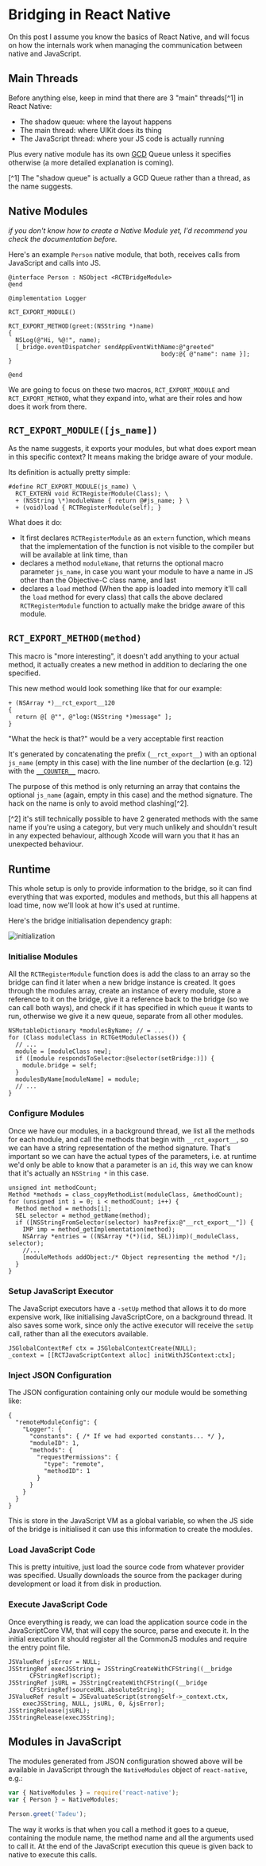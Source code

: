 Bridging in React Native
========================

On this post I assume you know the basics of React Native, and will focus on how the internals work when managing the communication between native and JavaScript.

Main Threads
------------

Before anything else, keep in mind that there are 3 "main" threads[^1] in React Native:

- The shadow queue: where the layout happens
- The main thread: where UIKit does its thing
- The JavaScript thread: where your JS code is actually running

Plus every native module has its own [GCD](https://developer.apple.com/library/ios/documentation/General/Conceptual/ConcurrencyProgrammingGuide/OperationQueues/OperationQueues.html) Queue unless it specifies otherwise (a more detailed explanation is coming).

[^1] The "shadow queue" is actually a GCD Queue rather than a thread, as the name suggests.

Native Modules
--------------

_if you don't know how to create a Native Module yet, I'd recommend you check the documentation before._

Here's an example `Person` native module, that both, receives calls from JavaScript and calls into JS.

```objc
@interface Person : NSObject <RCTBridgeModule>
@end

@implementation Logger

RCT_EXPORT_MODULE()

RCT_EXPORT_METHOD(greet:(NSString *)name)
{
  NSLog(@"Hi, %@!", name);
  [_bridge.eventDispatcher sendAppEventWithName:@"greeted"
                                           body:@{ @"name": name }];
}

@end
```

We are going to focus on these two macros, `RCT_EXPORT_MODULE` and `RCT_EXPORT_METHOD`, what they expand into, what are their roles and how does it work from there.

`RCT_EXPORT_MODULE([js_name])`
------------------------------

As the name suggests, it exports your modules, but what does export mean in this specific context? It means making the bridge aware of your module.

Its definition is actually pretty simple:

```objc
#define RCT_EXPORT_MODULE(js_name) \
  RCT_EXTERN void RCTRegisterModule(Class); \
  + (NSString \*)moduleName { return @#js_name; } \
  + (void)load { RCTRegisterModule(self); }
```

What does it do:

- It first declares `RCTRegisterModule` as an `extern` function, which means that the implementation of the function is not visible to the compiler but will be available at link time, than
- declares a method `moduleName`, that returns the optional macro parameter `js_name`, in case you want your module to have a name in JS other than the Objective-C class name, and last
- declares a `load` method (When the app is loaded into memory it'll call the `load` method for every class) that calls the above declared `RCTRegisterModule` function to actually make the bridge aware of this module.

`RCT_EXPORT_METHOD(method)`
---------------------------

This macro is "more interesting", it doesn't add anything to your actual method, it actually creates a new method in addition to declaring the one specified.

This new method would look something like that for our example:

```objc
+ (NSArray *)__rct_export__120
{
  return @[ @"", @"log:(NSString *)message" ];
}
```

"What the heck is that?" would be a very acceptable first reaction

It's generated by concatenating the prefix (`__rct_export__`) with an optional `js_name` (empty in this case) with the line number of the declartion (e.g. 12) with the [`__COUNTER__`](https://gcc.gnu.org/onlinedocs/cpp/Common-Predefined-Macros.html) macro.

The purpose of this method is only returning an array that contains the optional `js_name` (again, empty in this case) and the method signature. The hack on the name is only to avoid method clashing[^2].

[^2] it's still technically possible to have 2 generated methods with the same name if you're using a category, but very much unlikely and shouldn't result in any expected behaviour, although Xcode will warn you that it has an unexpected behaviour.

Runtime
-------

This whole setup is only to provide information to the bridge, so it can find everything that was exported, modules and methods, but this all happens at load time, now we'll look at how it's used at runtime.

Here's the bridge initialisation dependency graph:

![initialization](images/initialisation.svg)

### Initialise Modules

All the `RCTRegisterModule` function does is add the class to an array so the bridge can find it later when a new bridge instance is created. It goes through the modules array, create an instance of every module, store a reference to it on the bridge, give it a reference back to the bridge (so we can call both ways), and check if it has specified in which `queue` it wants to run, otherwise we give it a new queue, separate from all other modules.

```objc
NSMutableDictionary *modulesByName; // = ...
for (Class moduleClass in RCTGetModuleClasses()) {
  // ...
  module = [moduleClass new];
  if ([module respondsToSelector:@selector(setBridge:)]) {
    module.bridge = self;
  }
  modulesByName[moduleName] = module;
  // ...
}
```

### Configure Modules

Once we have our modules, in a background thread, we list all the methods for each module, and call the methods that begin with `__rct_export__`, so we can have a string representation of the method signature. That's important so we can have the actual types of the parameters, i.e. at runtime we'd only be able to know that a parameter is an `id`, this way we can know that it's actually an `NSString *` in this case.

```objc
unsigned int methodCount;
Method *methods = class_copyMethodList(moduleClass, &methodCount);
for (unsigned int i = 0; i < methodCount; i++) {
  Method method = methods[i];
  SEL selector = method_getName(method);
  if ([NSStringFromSelector(selector) hasPrefix:@"__rct_export__"]) {
    IMP imp = method_getImplementation(method);
    NSArray *entries = ((NSArray *(*)(id, SEL))imp)(_moduleClass, selector);
    //...
    [moduleMethods addObject:/* Object representing the method */];
  }
}
```

### Setup JavaScript Executor

The JavaScript executors have a `-setUp` method that allows it to do more expensive work, like initialising JavaScriptCore, on a background thread. It also saves some work, since only the active executor will receive the `setUp` call, rather than all the executors available.

```objc
JSGlobalContextRef ctx = JSGlobalContextCreate(NULL);
_context = [[RCTJavaScriptContext alloc] initWithJSContext:ctx];
```

### Inject JSON Configuration

The JSON configuration containing only our module would be something like:

```objc
{
  "remoteModuleConfig": {
    "Logger": {
      "constants": { /* If we had exported constants... */ },
      "moduleID": 1,
      "methods": {
        "requestPermissions": {
          "type": "remote",
          "methodID": 1
        }
      }
    }
  }
}
```

This is store in the JavaScript VM as a global variable, so when the JS side of the bridge is initialised it can use this information to create the modules.

### Load JavaScript Code

This is pretty intuitive, just load the source code from whatever provider was specified. Usually downloads the source from the packager during development or load it from disk in production.

### Execute JavaScript Code

Once everything is ready, we can load the application source code in the JavaScriptCore VM, that will copy the source, parse and execute it. In the initial execution it should register all the CommonJS modules and require the entry point file.

```objc
JSValueRef jsError = NULL;
JSStringRef execJSString = JSStringCreateWithCFString((__bridge
      CFStringRef)script);
JSStringRef jsURL = JSStringCreateWithCFString((__bridge
      CFStringRef)sourceURL.absoluteString);
JSValueRef result = JSEvaluateScript(strongSelf->_context.ctx,
    execJSString, NULL, jsURL, 0, &jsError);
JSStringRelease(jsURL);
JSStringRelease(execJSString);
```

Modules in JavaScript
---------------------

The modules generated from JSON configuration showed above will be available in JavaScript through the `NativeModules` object of `react-native`, e.g.:

```js
var { NativeModules } = require('react-native');
var { Person } = NativeModules;

Person.greet('Tadeu');
```

The way it works is that when you call a method it goes to a queue, containing the module name, the method name and all the arguments used to call it. At the end of the JavaScript execution this queue is given back to native to execute this calls.
